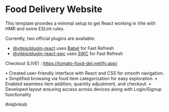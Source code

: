 # Food Delivery Website

This template provides a minimal setup to get React working in Vite with HMR and some ESLint rules.

Currently, two official plugins are available:

- [@vitejs/plugin-react](https://github.com/vitejs/vite-plugin-react/blob/main/packages/plugin-react/README.md) uses [Babel](https://babeljs.io/) for Fast Refresh
- [@vitejs/plugin-react-swc](https://github.com/vitejs/vite-plugin-react-swc) uses [SWC](https://swc.rs/) for Fast Refresh

Checkout (LIVE) :   https://tomato-food-del.netlify.app/



• Created user-friendly interface with React and CSS for smooth navigation.
• Simplified browsing via food item categorization for easy exploration.
• Enabled seamless item addition, quantity adjustment, and checkout. 
• Developed layout ensuring access across devices along with Login/Signup functionality

#nkjbnksb
